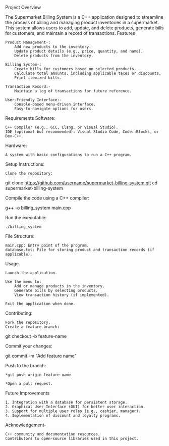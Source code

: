 Project Overview

The Supermarket Billing System is a C++ application designed to streamline the process of billing and managing product inventories in a supermarket. This system allows users to add, update, and delete products, generate bills for customers, and maintain a record of transactions.
Features

    Product Management-:
        Add new products to the inventory.
        Update product details (e.g., price, quantity, and name).
        Delete products from the inventory.

    Billing System-:
        Create bills for customers based on selected products.
        Calculate total amounts, including applicable taxes or discounts.
        Print itemized bills.

    Transaction Record:-
        Maintain a log of transactions for future reference.

    User-Friendly Interface:-
        Console-based menu-driven interface.
        Easy-to-navigate options for users.

Requirements Software:

    C++ Compiler (e.g., GCC, Clang, or Visual Studio).
    IDE (optional but recommended): Visual Studio Code, Code::Blocks, or Dev-C++.

Hardware:

    A system with basic configurations to run a C++ program.

Setup Instructions:

    Clone the repository:

git clone https://github.com/username/supermarket-billing-system.git
cd supermarket-billing-system

Compile the code using a C++ compiler:

g++ -o billing_system main.cpp

Run the executable:

    ./billing_system

File Structure:

    main.cpp: Entry point of the program.
    database.txt: File for storing product and transaction records (if applicable).

Usage

    Launch the application.

    Use the menu to:
        Add or manage products in the inventory.
        Generate bills by selecting products.
        View transaction history (if implemented).

    Exit the application when done.

Contributing: 

    Fork the repository.
    Create a feature branch:

git checkout -b feature-name

Commit your changes:

git commit -m "Add feature name"

Push to the branch:

    *git push origin feature-name

    *Open a pull request.

Future Improvements

    1. Integration with a database for persistent storage.
    2. Graphical User Interface (GUI) for better user interaction.
    3. Support for multiple user roles (e.g., cashier, manager).
    4. Implementation of discount and loyalty programs.

Acknowledgement-

    C++ community and documentation resources.
    Contributors to open-source libraries used in this project.
